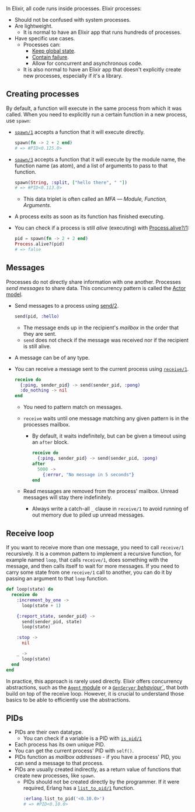 In Elixir, all code runs inside processes. Elixir processes:

- Should not be confused with system processes.
- Are lightweight.
  - It is normal to have an Elixir app that runs hundreds of processes.
- Have specific use cases.
  - Processes can:
    - [Keep global state][getting-started-processes-state].
    - [Contain failure][getting-started-processes-links].
    - Allow for concurrent and asynchronous code.
  - It is also normal to have an Elixir app that doesn't explicitly create new processes, especially if it's a library.

## Creating processes

By default, a function will execute in the same process from which it was called. When you need to explicitly run a certain function in a new process, use `spawn`:

- [`spawn/1`][kernel-spawn-1] accepts a function that it will execute directly.

  ```elixir
  spawn(fn -> 2 + 2 end)
  # => #PID<0.125.0>
  ```

- [`spawn/3`][kernel-spawn-3] accepts a function that it will execute by the module name, the function name (as atom), and a list of arguments to pass to that function.

  ```elixir
  spawn(String, :split, ["hello there", " "])
  # => #PID<0.113.0>
  ```

  - This data triplet is often called an _MFA_ — _Module, Function, Arguments_.

- A process exits as soon as its function has finished executing.

- You can check if a process is still _alive_ (executing) with [Process.alive?/1][process-alive]:

  ```elixir
  pid = spawn(fn -> 2 + 2 end)
  Process.alive?(pid)
  # => false
  ```

## Messages

Processes do not directly share information with one another. Processes _send messages_ to share data. This concurrency pattern is called the [Actor model][wiki-actor-model].

- Send messages to a process using [send/2][kernel-send].

  ```elixir
  send(pid, :hello)
  ```

  - The message ends up in the recipient's _mailbox_ in the order that they are sent.
  - `send` does not check if the message was received nor if the recipient is still alive.

- A message can be of any type.
- You can receive a message sent to the current process using [`receive/1`][kernel-receive].

  ```elixir
  receive do
    {:ping, sender_pid} -> send(sender_pid, :pong)
    :do_nothing -> nil
  end
  ```

  - You need to pattern match on messages.
  - `receive` waits until one message matching any given pattern is in the processes mailbox.

    - By default, it waits indefinitely, but can be given a timeout using an `after` block.

      ```elixir
      receive do
        {:ping, sender_pid} -> send(sender_pid, :pong)
      after
        5000 ->
          {:error, "No message in 5 seconds"}
      end
      ```

  - Read messages are removed from the process' mailbox. Unread messages will stay there indefinitely.
    - Always write a catch-all `_` clause in `receive/1` to avoid running of out memory due to piled up unread messages.

## Receive loop

If you want to receive more than one message, you need to call `receive/1` recursively. It is a common pattern to implement a recursive function, for example named `loop`, that calls `receive/1`, does something with the message, and then calls itself to wait for more messages. If you need to carry some state from one `receive/1` call to another, you can do it by passing an argument to that `loop` function.

```elixir
def loop(state) do
  receive do
    :increment_by_one ->
      loop(state + 1)

    {:report_state, sender_pid} ->
      send(sender_pid, state)
      loop(state)

    :stop ->
      nil

    _ ->
      loop(state)
  end
end
```

In practice, this approach is rarely used directly. Elixir offers concurrency abstractions, such as the [`Agent` module][agent] or a [_`GenServer` behaviour`_][genserver], that both build on top of the receive loop. However, it is crucial to understand those basics to be able to efficiently use the abstractions.

## PIDs

- PIDs are their own datatype.
  - You can check if a variable is a PID with [`is_pid/1`][kernel-is-pid]
- Each process has its own unique PID.
- You can get the current process' PID with `self()`.
- PIDs function as _mailbox addresses_ - if you have a process' PID, you can send a message to that process.
- PIDs are usually created indirectly, as a return value of functions that create new processes, like `spawn`.
  - PIDs should not be created directly by the programmer. If it were required, Erlang has a [`list_to_pid/1`][erlang-list-to-pid] function.
    ```elixir
    :erlang.list_to_pid('<0.10.0>')
    # => #PID<0.10.0>
    ```

[getting-started-processes-state]: https://elixir-lang.org/getting-started/processes.html#state
[getting-started-processes-links]: https://elixir-lang.org/getting-started/processes.html#state
[process-alive]: https://hexdocs.pm/elixir/Process.html#alive?
[agent]: https://hexdocs.pm/elixir/Agent.html
[genserver]: https://hexdocs.pm/elixir/GenServer.html
[kernel-spawn-1]: https://hexdocs.pm/elixir/Kernel.html#spawn/1
[kernel-spawn-3]: https://hexdocs.pm/elixir/Kernel.html#spawn/3
[kernel-receive]: https://hexdocs.pm/elixir/Kernel.SpecialForms.html#receive/1
[kernel-send]: https://hexdocs.pm/elixir/Kernel.html#send/2
[kernel-is-pid]: https://hexdocs.pm/elixir/Kernel.html#is_pid/1
[wiki-actor-model]: https://en.wikipedia.org/wiki/Actor_model
[erlang-list-to-pid]: https://erlang.org/doc/man/erlang.html#list_to_pid-1
